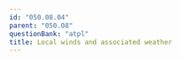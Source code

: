 ```yaml
---
id: "050.08.04"
parent: "050.08"
questionBank: "atpl"
title: Local winds and associated weather
---
```

